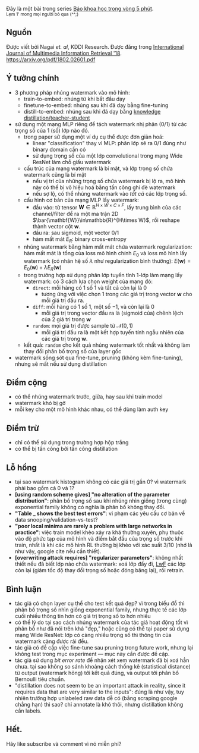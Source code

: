 Đây là một bài trong series [Báo khoa học trong vòng 5 phút](https://viblo.asia/s/bao-khoa-hoc-trong-vong-5-phut-rLZDX4YnZk0).<br>
<sub>Lẹm 1' mong mọi người bỏ qua (^^;)</sub>

## Nguồn
Được viết bởi Nagai *et. al*, KDDI Research. Được đăng trong [International Journal of Multimedia Information Retrieval '18](https://link.springer.com/article/10.1007/s13735-018-0147-1).<br>
https://arxiv.org/pdf/1802.02601.pdf

## Ý tưởng chính
- 3 phương pháp nhúng watermark vào mô hình:
    - train-to-embed: nhúng từ khi bắt đầu dạy
    - finetune-to-embed: nhúng sau khi đã dạy bằng fine-tuning
    - distill-to-embed: nhúng sau khi đã dạy bằng [knowledge distillation/teacher-student](https://arxiv.org/pdf/1503.02531)
- sử dụng một mạng MLP riêng để tách watermark nhị phân (0/1) từ các trọng số của 1 (số) lớp nào đó.
    - trong paper sử dụng một ví dụ cụ thể được đơn giản hoá:
        - linear "classification" thay vì MLP: phân lớp sẽ ra 0/1 đúng như binary domain cần có
        - sử dụng trọng số của một lớp convolutional trong mạng Wide ResNet làm chỗ giấu watermark
    - cấu trúc của mạng watermark là bí mật, và lớp trọng số chứa watermark cũng là bí mật
        - nếu vị trí của những trọng số chứa watermark bị lộ ra, mô hình này có thể bị vô hiệu hoá bằng tấn công ghi đè watermark
        - nếu sợ lộ, có thể nhúng watermark vào *tất cả* các lớp trọng số.
    - cấu hình cơ bản của mạng MLP lấy watermark:
        - đầu vào: từ tensor $\mathbf{W}\in\mathbb{R}^{H\times W\times C\times F}$, lấy trung bình của các channel/filter để ra một ma trận 2D $\bar{\mathbf{W}}\in\mathbb{R}^{H\times W}$, rồi reshape thành vector cột $\mathbf{w}$.
        - đầu ra: sau sigmoid, một vector 0/1
        - hàm mất mát $E_R$: binary cross-entropy
    - nhúng watermark bằng hàm mất mát chứa watermark regularization: hàm mất mát là tổng của loss mô hình chính $E_0$ và loss mô hình lấy watermark (có nhân hệ số $\lambda$ như regularization bình thường): $E(\mathbf{w})=E_0(\mathbf{w})+\lambda E_R(\mathbf{w})$
    - trong trường hợp sử dụng phân lớp tuyến tính 1-lớp làm mạng lấy watermark: có 3 cách lựa chọn weight của mạng đó:
        - `direct`: mỗi hàng có 1 số $1$ và tất cả còn lại là $0$
            - tương ứng với việc chọn 1 trong các giá trị trong vector $\mathbf{w}$ cho mỗi giá trị đầu ra.
        - `diff`: mỗi hàng có 1 số 1, một số $-1$, và còn lại là $0$
            - mỗi giá trị trong vector đầu ra là (sigmoid của) chênh lệch của 2 giá trị trong $\mathbf{w}$
        - `random`: mọi giá trị được sample từ $\mathcal{N}(0,1)$
            - mỗi giá trị đầu ra là một kết hợp tuyến tính ngẫu nhiên của các giá trị trong $\mathbf{w}$.
    - kết quả: `random` cho kết quả nhúng watermark tốt nhất và không làm thay đổi phân bố trọng số của layer gốc
- watermark sống sót qua fine-tune, pruning (không kèm fine-tuning), nhưng sẽ mất nếu sử dụng distillation

## Điểm cộng
- có thể nhúng watermark trước, giữa, hay sau khi train model
- watermark khó bị gỡ
- mỗi key cho một mô hình khác nhau, có thể dùng làm auth key

## Điểm trừ
- chỉ có thể sử dụng trong trường hợp hộp trắng
- có thể bị tấn công bởi tấn công distillation

## Lỗ hổng
- tại sao watermark histogram không có các giá trị gần 0? vì watermark phải bao gồm cả 0 và 1?
- **[using random scheme gives] "no alteration of the parameter distribution"**: phân bố trọng số sau khi nhúng nhìn giống (trong cùng) exponential family không có nghĩa là phân bố không thay đổi.
- **"Table _ shows the best test errors"**: vi phạm các yêu cầu cơ bản về data snooping/validation-vs-test?
- **"poor local minima are rarely a problem with large networks in practice"**: việc train model khèo xảy ra khá thường xuyên, phụ thuộc vào độ phức tạp của mô hình và điểm bắt đầu của trọng số trước khi train, nhất là khi các mô hình RL thường bị khèo với xác suất 3/10 (nhớ là như vậy, google cite nếu cần thiết).
- **[overwriting attack requires] "regularizer parameters"**: không nhất thiết nếu đã biết lớp nào chứa watermark: xoá lớp đấy đi, [LwF](https://viblo.asia/p/lam-the-nao-de-dung-mot-model-cho-nhieu-cong-chuyen-1VgZv40O5Aw) các lớp còn lại (giảm tốc độ thay đổi trọng số hoặc đóng băng lại), rồi retrain.

## Bình luận
- tác giả có chọn layer cụ thể cho test kết quả đẹp? vì trong biểu đồ thì phân bố trọng số nhìn giống exponential family, nhưng thực tế các lớp cuối nhiều thông tin hơn có giá trị trọng số to hơn nhiều
- có thể lý do tại sao cách nhúng watermark của tác giả hoạt động tốt vì phân bố như đã nói trên khá "đẹp," hoặc cũng có thể tại paper sử dụng mạng Wide ResNet: lớp có càng nhiều trọng số thì thông tin của watermark càng được rải đều.
- tác giả có đề cập việc fine-tune sau pruning trong future work, nhưng lại không test trong mục experiment — mục này cần được đề cập.
- tác giả sử dụng *bit error rate* để nhận xét xem watermark đã bị xoá hẳn chưa. tại sao không so sánh khoảng cách thống kê (statistical distance) từ output (watermark hỏng) tới kết quả đúng, và output tới phân bố Bernoulli tiêu chuẩn.
- "distillation does not seem to be an important attack in reality, since it requires data that are very similar to the inputs": đúng là như vậy, tuy nhiên trường hợp unlabeled raw data dễ có (bằng scraping google chẳng hạn) thì sao? chỉ annotate là khó thôi, nhưng distillation không cần labels.

## Hết.
Hãy like subscribe và comment vì nó miễn phí?
